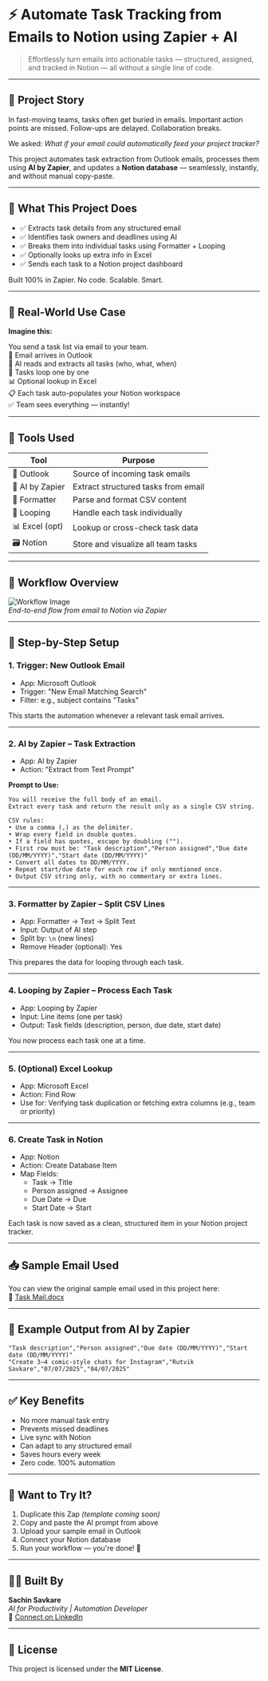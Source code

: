 # ⚡️ Automate Task Tracking from Emails to Notion using Zapier + AI

> Effortlessly turn emails into actionable tasks — structured, assigned, and tracked in Notion — all without a single line of code.

---

## 📖 Project Story

In fast-moving teams, tasks often get buried in emails. Important action points are missed. Follow-ups are delayed. Collaboration breaks.

We asked: _What if your email could automatically feed your project tracker?_

This project automates task extraction from Outlook emails, processes them using **AI by Zapier**, and updates a **Notion database** — seamlessly, instantly, and without manual copy-paste.

---

## 🎯 What This Project Does

- ✅ Extracts task details from any structured email  
- ✅ Identifies task owners and deadlines using AI  
- ✅ Breaks them into individual tasks using Formatter + Looping  
- ✅ Optionally looks up extra info in Excel  
- ✅ Sends each task to a Notion project dashboard  

Built 100% in Zapier. No code. Scalable. Smart.

---

## 🧠 Real-World Use Case

**Imagine this:**

You send a task list via email to your team.  
📩 Email arrives in Outlook  
🧠 AI reads and extracts all tasks (who, what, when)  
🔁 Tasks loop one by one  
📊 Optional lookup in Excel  
📋 Each task auto-populates your Notion workspace  
✅ Team sees everything — instantly!

---

## 🧰 Tools Used

| Tool            | Purpose                               |
|-----------------|----------------------------------------|
| 📨 Outlook       | Source of incoming task emails         |
| 🧠 AI by Zapier  | Extract structured tasks from email    |
| 🔧 Formatter     | Parse and format CSV content           |
| 🔁 Looping       | Handle each task individually          |
| 📊 Excel (opt)   | Lookup or cross-check task data        |
| 🗃️ Notion        | Store and visualize all team tasks     |

---

## 🧭 Workflow Overview

![Workflow Image](https://github.com/SachinSavkare/Automating-Task-Tracker-Zapier-Notion-/blob/main/Zapier%20Automation%20Model.JPG)  
*End-to-end flow from email to Notion via Zapier*

---

## 🚀 Step-by-Step Setup

### 1. Trigger: New Outlook Email

- App: Microsoft Outlook  
- Trigger: "New Email Matching Search"  
- Filter: e.g., subject contains "Tasks"

This starts the automation whenever a relevant task email arrives.

---

### 2. AI by Zapier – Task Extraction

- App: AI by Zapier  
- Action: "Extract from Text Prompt"

**Prompt to Use:**

```
You will receive the full body of an email.
Extract every task and return the result only as a single CSV string.

CSV rules:
• Use a comma (,) as the delimiter.
• Wrap every field in double quotes.
• If a field has quotes, escape by doubling ("").
• First row must be: "Task description","Person assigned","Due date (DD/MM/YYYY)","Start date (DD/MM/YYYY)"
• Convert all dates to DD/MM/YYYY.
• Repeat start/due date for each row if only mentioned once.
• Output CSV string only, with no commentary or extra lines.
```

---

### 3. Formatter by Zapier – Split CSV Lines

- App: Formatter → Text → Split Text  
- Input: Output of AI step  
- Split by: `\n` (new lines)  
- Remove Header (optional): Yes

This prepares the data for looping through each task.

---

### 4. Looping by Zapier – Process Each Task

- App: Looping by Zapier  
- Input: Line items (one per task)  
- Output: Task fields (description, person, due date, start date)

You now process each task one at a time.

---

### 5. (Optional) Excel Lookup

- App: Microsoft Excel  
- Action: Find Row  
- Use for: Verifying task duplication or fetching extra columns (e.g., team or priority)

---

### 6. Create Task in Notion

- App: Notion  
- Action: Create Database Item  
- Map Fields:
  - Task → Title
  - Person assigned → Assignee
  - Due Date → Due
  - Start Date → Start

Each task is now saved as a clean, structured item in your Notion project tracker.

---

## 📥 Sample Email Used

You can view the original sample email used in this project here:  
📎 [Task Mail.docx](https://github.com/SachinSavkare/Automating-Task-Tracker-Zapier-Notion-/blob/main/Task%20Mail.docx)

---

## 🧾 Example Output from AI by Zapier

```csv
"Task description","Person assigned","Due date (DD/MM/YYYY)","Start date (DD/MM/YYYY)"
"Create 3–4 comic-style chats for Instagram","Rutvik Savkare","07/07/2025","04/07/2025"
```

---

## ✅ Key Benefits

- No more manual task entry  
- Prevents missed deadlines  
- Live sync with Notion  
- Can adapt to any structured email  
- Saves hours every week  
- Zero code. 100% automation

---

## 🧪 Want to Try It?

1. Duplicate this Zap _(template coming soon)_  
2. Copy and paste the AI prompt from above  
3. Upload your sample email in Outlook  
4. Connect your Notion database  
5. Run your workflow — you're done! 🎯

---

## 👨‍💻 Built By

**Sachin Savkare**  
_AI for Productivity | Automation Developer_  
🔗 [Connect on LinkedIn](https://www.linkedin.com/in/sachin-savkare)

---

## 📎 License

This project is licensed under the **MIT License**.
